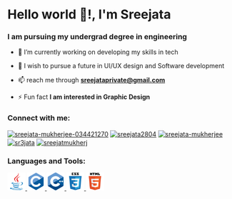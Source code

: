 <h1 align="left">Hello world 👋!, I'm Sreejata</h1>
<h3 align="left">I am pursuing my undergrad degree in engineering</h3>

- 🔭 I’m currently working on developing my skills in tech

- 🌱 I wish to pursue a future in UI/UX design and Software development

- 📫 reach me through **sreejataprivate@gmail.com**

- ⚡ Fun fact **I am interested in Graphic Design**

<h3 align="left">Connect with me:</h3>
<p align="left">
<a href="https://linkedin.com/in/sreejata-mukherjee-034421270" target="blank"><img align="center" src="https://raw.githubusercontent.com/rahuldkjain/github-profile-readme-generator/master/src/images/icons/Social/linked-in-alt.svg" alt="sreejata-mukherjee-034421270" height="30" width="40" /></a>
<a href="https://www.hackerrank.com/sreejata2804" target="blank"><img align="center" src="https://raw.githubusercontent.com/rahuldkjain/github-profile-readme-generator/master/src/images/icons/Social/hackerrank.svg" alt="sreejata2804" height="30" width="40" /></a>
<a href="https://codepen.io/sreejata-mukherjee" target="blank"><img align="center" src="https://raw.githubusercontent.com/rahuldkjain/github-profile-readme-generator/master/src/images/icons/Social/codepen.svg" alt="sreejata-mukherjee" height="30" width="40" /></a>
<a href="https://www.leetcode.com/sr3jata" target="blank"><img align="center" src="https://raw.githubusercontent.com/rahuldkjain/github-profile-readme-generator/master/src/images/icons/Social/leet-code.svg" alt="sr3jata" height="30" width="40" /></a>
<a href="https://www.behance.net/sreejatmukherj" target="blank"><img align="center" src="https://raw.githubusercontent.com/rahuldkjain/github-profile-readme-generator/master/src/images/icons/Social/behance.svg" alt="sreejatmukherj" height="30" width="40" /></a>
</p>

<h3 align="left">Languages and Tools:</h3>
<p align="left">
  <a href="https://www.java.com" target="_blank" rel="noreferrer"> <img src="https://raw.githubusercontent.com/devicons/devicon/master/icons/java/java-original.svg" alt="java" width="40" height="40"/> </a>
  <a href="https://www.cprogramming.com/" target="_blank" rel="noreferrer"> <img src="https://raw.githubusercontent.com/devicons/devicon/master/icons/c/c-original.svg" alt="c" width="40" height="40"/> </a> <a href="https://www.w3schools.com/cpp/" target="_blank" rel="noreferrer"> <img src="https://raw.githubusercontent.com/devicons/devicon/master/icons/cplusplus/cplusplus-original.svg" alt="cplusplus" width="40" height="40"/> </a> <a href="https://www.w3schools.com/css/" target="_blank" rel="noreferrer"> <img src="https://raw.githubusercontent.com/devicons/devicon/master/icons/css3/css3-original-wordmark.svg" alt="css3" width="40" height="40"/> </a> <a href="https://www.w3.org/html/" target="_blank" rel="noreferrer"> <img src="https://raw.githubusercontent.com/devicons/devicon/master/icons/html5/html5-original-wordmark.svg" alt="html5" width="40" height="40"/> </a>
</p>
